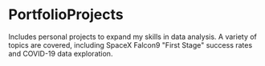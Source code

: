 # PortfolioProjects
Includes personal projects to expand my skills in data analysis. A variety of topics are covered, including SpaceX Falcon9 "First Stage" success rates and COVID-19 data exploration.
